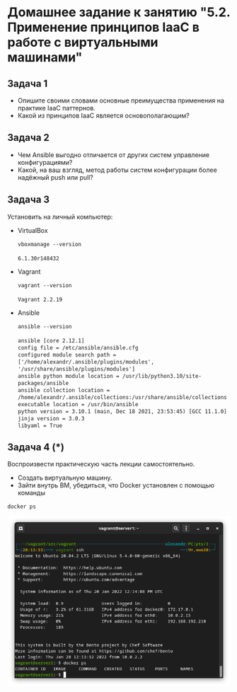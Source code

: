 # Домашнее задание к занятию "5.2. Применение принципов IaaC в работе с виртуальными машинами"

## Задача 1

- Опишите своими словами основные преимущества применения на практике IaaC паттернов.
- Какой из принципов IaaC является основополагающим?

## Задача 2

- Чем Ansible выгодно отличается от других систем управление конфигурациями?
- Какой, на ваш взгляд, метод работы систем конфигурации более надёжный push или pull?

## Задача 3

Установить на личный компьютер:

- VirtualBox  
    ```
    vboxmanage --version

    6.1.30r148432
    ```
- Vagrant
    ```
    vagrant --version

    Vagrant 2.2.19
    ```
- Ansible
    ```
    ansible --version

    ansible [core 2.12.1]
    config file = /etc/ansible/ansible.cfg
    configured module search path = ['/home/alexandr/.ansible/plugins/modules', '/usr/share/ansible/plugins/modules']
    ansible python module location = /usr/lib/python3.10/site-packages/ansible
    ansible collection location = /home/alexandr/.ansible/collections:/usr/share/ansible/collections
    executable location = /usr/bin/ansible
    python version = 3.10.1 (main, Dec 18 2021, 23:53:45) [GCC 11.1.0]
    jinja version = 3.0.3
    libyaml = True
    ```


## Задача 4 (*)

Воспроизвести практическую часть лекции самостоятельно.

- Создать виртуальную машину.
- Зайти внутрь ВМ, убедиться, что Docker установлен с помощью команды
```
docker ps
```
![](img/docker.png)